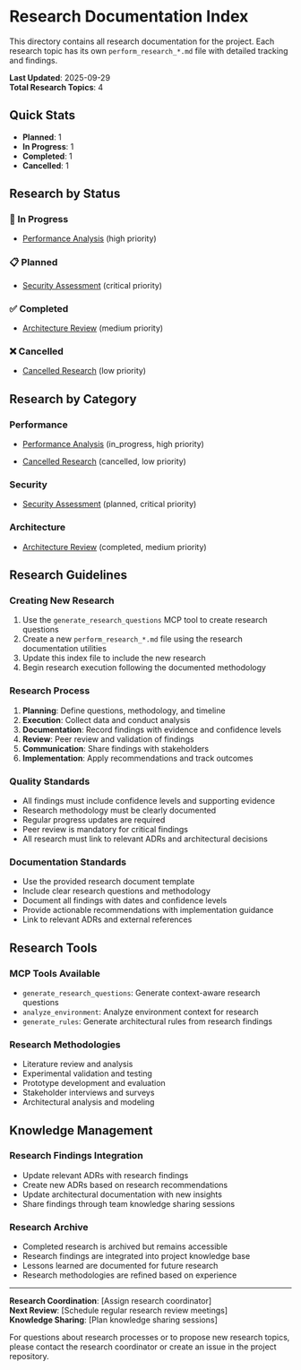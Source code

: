 # Research Documentation Index

This directory contains all research documentation for the project. Each research topic has its own `perform_research_*.md` file with detailed tracking and findings.

**Last Updated**: 2025-09-29  
**Total Research Topics**: 4  

## Quick Stats

- **Planned**: 1
- **In Progress**: 1
- **Completed**: 1
- **Cancelled**: 1

## Research by Status

### 🔄 In Progress

- [Performance Analysis](./perform_research_research_001.md) (high priority)


### 📋 Planned

- [Security Assessment](./perform_research_research_002.md) (critical priority)


### ✅ Completed

- [Architecture Review](./perform_research_research_003.md) (medium priority)


### ❌ Cancelled

- [Cancelled Research](./perform_research_research_004.md) (low priority)


## Research by Category


### Performance

- [Performance Analysis](./perform_research_research_001.md) (in_progress, high priority)

- [Cancelled Research](./perform_research_research_004.md) (cancelled, low priority)


### Security

- [Security Assessment](./perform_research_research_002.md) (planned, critical priority)


### Architecture

- [Architecture Review](./perform_research_research_003.md) (completed, medium priority)



## Research Guidelines

### Creating New Research
1. Use the `generate_research_questions` MCP tool to create research questions
2. Create a new `perform_research_*.md` file using the research documentation utilities
3. Update this index file to include the new research
4. Begin research execution following the documented methodology

### Research Process
1. **Planning**: Define questions, methodology, and timeline
2. **Execution**: Collect data and conduct analysis
3. **Documentation**: Record findings with evidence and confidence levels
4. **Review**: Peer review and validation of findings
5. **Communication**: Share findings with stakeholders
6. **Implementation**: Apply recommendations and track outcomes

### Quality Standards
- All findings must include confidence levels and supporting evidence
- Research methodology must be clearly documented
- Regular progress updates are required
- Peer review is mandatory for critical findings
- All research must link to relevant ADRs and architectural decisions

### Documentation Standards
- Use the provided research document template
- Include clear research questions and methodology
- Document all findings with dates and confidence levels
- Provide actionable recommendations with implementation guidance
- Link to relevant ADRs and external references

## Research Tools

### MCP Tools Available
- `generate_research_questions`: Generate context-aware research questions
- `analyze_environment`: Analyze environment context for research
- `generate_rules`: Generate architectural rules from research findings

### Research Methodologies
- Literature review and analysis
- Experimental validation and testing
- Prototype development and evaluation
- Stakeholder interviews and surveys
- Architectural analysis and modeling

## Knowledge Management

### Research Findings Integration
- Update relevant ADRs with research findings
- Create new ADRs based on research recommendations
- Update architectural documentation with new insights
- Share findings through team knowledge sharing sessions

### Research Archive
- Completed research is archived but remains accessible
- Research findings are integrated into project knowledge base
- Lessons learned are documented for future research
- Research methodologies are refined based on experience

---

**Research Coordination**: [Assign research coordinator]  
**Next Review**: [Schedule regular research review meetings]  
**Knowledge Sharing**: [Plan knowledge sharing sessions]  

For questions about research processes or to propose new research topics, please contact the research coordinator or create an issue in the project repository.
